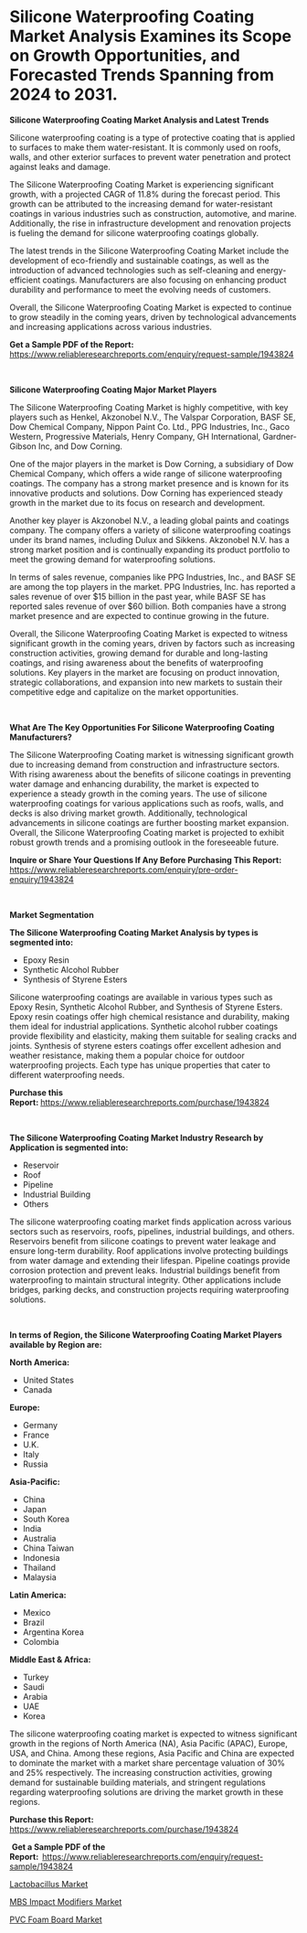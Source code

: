 <p><h1>Silicone Waterproofing Coating Market Analysis Examines its Scope on Growth Opportunities, and Forecasted Trends Spanning from 2024 to 2031.</h1></p><p><strong>Silicone Waterproofing Coating Market Analysis and Latest Trends</strong></p>
<p><p>Silicone waterproofing coating is a type of protective coating that is applied to surfaces to make them water-resistant. It is commonly used on roofs, walls, and other exterior surfaces to prevent water penetration and protect against leaks and damage.</p><p>The Silicone Waterproofing Coating Market is experiencing significant growth, with a projected CAGR of 11.8% during the forecast period. This growth can be attributed to the increasing demand for water-resistant coatings in various industries such as construction, automotive, and marine. Additionally, the rise in infrastructure development and renovation projects is fueling the demand for silicone waterproofing coatings globally.</p><p>The latest trends in the Silicone Waterproofing Coating Market include the development of eco-friendly and sustainable coatings, as well as the introduction of advanced technologies such as self-cleaning and energy-efficient coatings. Manufacturers are also focusing on enhancing product durability and performance to meet the evolving needs of customers.</p><p>Overall, the Silicone Waterproofing Coating Market is expected to continue to grow steadily in the coming years, driven by technological advancements and increasing applications across various industries.</p></p>
<p><strong>Get a Sample PDF of the Report:&nbsp;</strong> <a href="https://www.reliableresearchreports.com/enquiry/request-sample/1943824">https://www.reliableresearchreports.com/enquiry/request-sample/1943824</a></p>
<p>&nbsp;</p>
<p><strong>Silicone Waterproofing Coating Major Market Players</strong></p>
<p><p>The Silicone Waterproofing Coating Market is highly competitive, with key players such as Henkel, Akzonobel N.V., The Valspar Corporation, BASF SE, Dow Chemical Company, Nippon Paint Co. Ltd., PPG Industries, Inc., Gaco Western, Progressive Materials, Henry Company, GH International, Gardner-Gibson Inc, and Dow Corning. </p><p>One of the major players in the market is Dow Corning, a subsidiary of Dow Chemical Company, which offers a wide range of silicone waterproofing coatings. The company has a strong market presence and is known for its innovative products and solutions. Dow Corning has experienced steady growth in the market due to its focus on research and development.</p><p>Another key player is Akzonobel N.V., a leading global paints and coatings company. The company offers a variety of silicone waterproofing coatings under its brand names, including Dulux and Sikkens. Akzonobel N.V. has a strong market position and is continually expanding its product portfolio to meet the growing demand for waterproofing solutions.</p><p>In terms of sales revenue, companies like PPG Industries, Inc., and BASF SE are among the top players in the market. PPG Industries, Inc. has reported a sales revenue of over $15 billion in the past year, while BASF SE has reported sales revenue of over $60 billion. Both companies have a strong market presence and are expected to continue growing in the future.</p><p>Overall, the Silicone Waterproofing Coating Market is expected to witness significant growth in the coming years, driven by factors such as increasing construction activities, growing demand for durable and long-lasting coatings, and rising awareness about the benefits of waterproofing solutions. Key players in the market are focusing on product innovation, strategic collaborations, and expansion into new markets to sustain their competitive edge and capitalize on the market opportunities.</p></p>
<p>&nbsp;</p>
<p><strong>What Are The Key Opportunities For Silicone Waterproofing Coating Manufacturers?</strong></p>
<p><p>The Silicone Waterproofing Coating market is witnessing significant growth due to increasing demand from construction and infrastructure sectors. With rising awareness about the benefits of silicone coatings in preventing water damage and enhancing durability, the market is expected to experience a steady growth in the coming years. The use of silicone waterproofing coatings for various applications such as roofs, walls, and decks is also driving market growth. Additionally, technological advancements in silicone coatings are further boosting market expansion. Overall, the Silicone Waterproofing Coating market is projected to exhibit robust growth trends and a promising outlook in the foreseeable future.</p></p>
<p><strong>Inquire or Share Your Questions If Any Before Purchasing This Report:</strong> <a href="https://www.reliableresearchreports.com/enquiry/pre-order-enquiry/1943824">https://www.reliableresearchreports.com/enquiry/pre-order-enquiry/1943824</a></p>
<p>&nbsp;</p>
<p><strong>Market Segmentation</strong></p>
<p><strong>The Silicone Waterproofing Coating Market Analysis by types is segmented into:</strong></p>
<p><ul><li>Epoxy Resin</li><li>Synthetic Alcohol Rubber</li><li>Synthesis of Styrene Esters</li></ul></p>
<p><p>Silicone waterproofing coatings are available in various types such as Epoxy Resin, Synthetic Alcohol Rubber, and Synthesis of Styrene Esters. Epoxy resin coatings offer high chemical resistance and durability, making them ideal for industrial applications. Synthetic alcohol rubber coatings provide flexibility and elasticity, making them suitable for sealing cracks and joints. Synthesis of styrene esters coatings offer excellent adhesion and weather resistance, making them a popular choice for outdoor waterproofing projects. Each type has unique properties that cater to different waterproofing needs.</p></p>
<p><strong>Purchase this Report:&nbsp;</strong><a href="https://www.reliableresearchreports.com/purchase/1943824">https://www.reliableresearchreports.com/purchase/1943824</a></p>
<p>&nbsp;</p>
<p><strong>The Silicone Waterproofing Coating Market Industry Research by Application is segmented into:</strong></p>
<p><ul><li>Reservoir</li><li>Roof</li><li>Pipeline</li><li>Industrial Building</li><li>Others</li></ul></p>
<p><p>The silicone waterproofing coating market finds application across various sectors such as reservoirs, roofs, pipelines, industrial buildings, and others. Reservoirs benefit from silicone coatings to prevent water leakage and ensure long-term durability. Roof applications involve protecting buildings from water damage and extending their lifespan. Pipeline coatings provide corrosion protection and prevent leaks. Industrial buildings benefit from waterproofing to maintain structural integrity. Other applications include bridges, parking decks, and construction projects requiring waterproofing solutions.</p></p>
<p>&nbsp;</p>
<p><strong>In terms of Region, the Silicone Waterproofing Coating Market Players available by Region are:</strong></p>
<p>
    <p> <strong> North America: </strong>
        <ul>
            <li>United States</li>
            <li>Canada</li>
        </ul>
        </p> 
    <p> <strong> Europe: </strong>
        <ul>
            <li>Germany</li>
            <li>France</li>
            <li>U.K.</li>
            <li>Italy</li>
            <li>Russia</li>
        </ul>
        </p> 
    <p> <strong> Asia-Pacific: </strong>
        <ul>
            <li>China</li>
            <li>Japan</li>
            <li>South Korea</li>
            <li>India</li>
            <li>Australia</li>
            <li>China Taiwan</li>
            <li>Indonesia</li>
            <li>Thailand</li>
            <li>Malaysia</li>
        </ul>
        </p> 
    <p> <strong> Latin America: </strong>
        <ul>
            <li>Mexico</li>
            <li>Brazil</li>
            <li>Argentina Korea</li>
            <li>Colombia</li>
        </ul>
        </p> 
    <p> <strong> Middle East & Africa: </strong>
        <ul>
            <li>Turkey</li>
            <li>Saudi</li>
            <li>Arabia</li>
            <li>UAE</li>
            <li>Korea</li>
        </ul>
    </p>
    </p>
<p><p>The silicone waterproofing coating market is expected to witness significant growth in the regions of North America (NA), Asia Pacific (APAC), Europe, USA, and China. Among these regions, Asia Pacific and China are expected to dominate the market with a market share percentage valuation of 30% and 25% respectively. The increasing construction activities, growing demand for sustainable building materials, and stringent regulations regarding waterproofing solutions are driving the market growth in these regions.</p></p>
<p><strong>Purchase this Report: </strong><a href="https://www.reliableresearchreports.com/purchase/1943824">https://www.reliableresearchreports.com/purchase/1943824</a></p>
<p>&nbsp;<strong>Get a Sample PDF of the Report:&nbsp;&nbsp;</strong><a href="https://www.reliableresearchreports.com/enquiry/request-sample/1943824">https://www.reliableresearchreports.com/enquiry/request-sample/1943824</a></p>
<p><strong></strong></p>
<p><p><a href="https://github.com/wwwkeltoum/Market-Research-Report-List-2/blob/main/lactobacillus-market.md">Lactobacillus Market</a></p><p><a href="https://github.com/gamblestampleyjenny50m5sl6/Market-Research-Report-List-1/blob/main/mbs-impact-modifiers-market.md">MBS Impact Modifiers Market</a></p><p><a href="https://github.com/nicholepatriciadoylenwnrjr0/Market-Research-Report-List-1/blob/main/pvc-foam-board-market.md">PVC Foam Board Market</a></p></p>